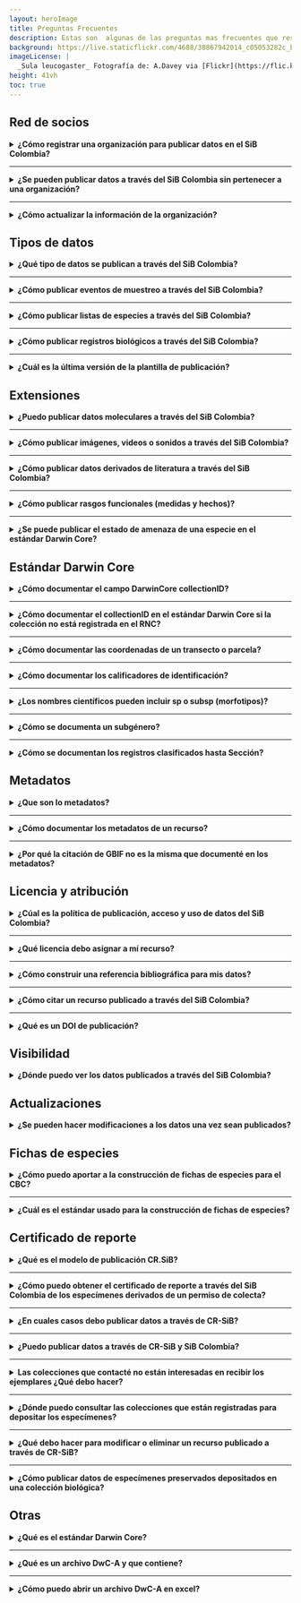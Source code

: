 ```yaml
---
layout: heroImage
title: Preguntas Frecuentes
description: Estas son  algunas de las preguntas mas frecuentes que respondemos desde el SiB Colombia.
background: https://live.staticflickr.com/4688/38867942014_c05053282c_b.jpg
imageLicense: |
  _Sula leucogaster_ Fotografía de: A.Davey via [Flickr](https://flic.kr/p/22dCn2h)
height: 41vh
toc: true
---
```


## Red de socios

 <details>
    <summary markdown="span"><B>¿Cómo registrar  una organización para publicar datos en el SiB Colombia?</B></summary>
    
<br>
Para registrar su organización en el SiB Colombia y comenzar un proceso de publicación diligencie el siguiente <a href="/compartir/registro">formulario</a>. La información registrada aquí nos permitirá contar con información básica sobre su organización y el tipo de datos a publicar. Una vez validemos la información consignada, enviaremos las credenciales para ingresar a la plataforma de publicación. Si tiene dudas sobre el proceso comuníquese directamente a sib@humboldt.org.co.
    </details>

___

<details>
    <summary markdown="span"><b>¿Se pueden publicar datos a través del SiB Colombia sin pertenecer a una organización?</b></summary>
    
<br>
El SiB Colombia es una red de organizaciones, si desea publicar datos sobre biodiversidad y no pertenece a una organización, puede contactar un grupo de investigación en una universidad, red o asociación de especialistas, para que respalden su publicación como organización. También puede hacer uso de plataformas de ciencia ciudadana como <a href= "https://play.google.com/store/apps/details?id=edu.cornell.birds.ebird&hl=es_419" target="_blank">eBird</a> o <a href="https://play.google.com/store/apps/details?id=org.inaturalist.android&hl=es_419" target="_blank">iNaturalist</a>, los datos que se publican a través de estas plataformas eventualmente serán visibles en el
<a href="/">SiB Colombia</a> y <a href="https://www.gbif.org/" target="_blank">GBIF</a>. </details>

___

<details>
    <summary markdown="span"><b>¿Cómo actualizar la información de la organización?</b></summary>
    
<br>
Envíe un correo a <a href="mailto:sib@humboldt.org.co">sib@humboldt.org.co</a> indicando la intención de actualizar la información de la organización e indicando los campos que desea actualizar.</details>


## Tipos de datos

 <details>
    <summary markdown="span"><b>¿Qué tipo de datos se publican a través del SiB Colombia?</b></summary>
    
<br>
Conoce más sobre los tipos de datos que se pueden publicar a través del SiB Colombia en el siguiente <a href="/compartir/tipos-de-datos">enlace</a>.</details>

___


<details>
 <summary markdown="span"><b>¿Cómo publicar eventos de muestreo a través del SiB Colombia?</b></summary>
    
<br>
Conoce el modelo, procesos, herramientas y mejores prácticas para publicar datos e información a través del SiB Colombia, los cuales puedes consultar en la <a href="/compartir/guia-para-publicar">Guía para la publicación de datos e información</a>.
Encuentra información adicional sobre la publicación de los eventos de muestreo en el siguiente <a href="/compartir/tiposdedatos#eventos-de-muestreo">enlace</a>.
</details>

___


 <details>
    <summary markdown="span"><b>¿Cómo publicar listas de especies  a través del SiB Colombia?</b></summary>
    
<br>
Conoce el modelo, procesos, herramientas y mejores prácticas para publicar datos e información a través del SiB Colombia, los cuales puedes consultar en la <a href="/compartir/guia-para-publicar">Guía para la publicación de datos e información</a>.
Encuentra información adicional sobre la publicación de listas de especie en el siguiente <a href="/compartir/tiposdedatos#listas-de-especies">enlace</a>.
    </details>
    
___


<details>
  <summary markdown="span"><b>¿Cómo publicar registros biológicos a través del SiB Colombia?</b></summary>
    
<br>
Conoce el modelo, procesos, herramientas y mejores prácticas para publicar datos e información a través del SiB Colombia, los cuales puedes consultar en la <a href="/compartir/guia-para-publicar">Guía para la publicación de datos e información</a>. En la guía conocerás las rutas para la publicación de los datos (Ruta A. Publicación de datos voluntaria y Ruta B. Publicación de datos por permiso de recolección). 
    
Para la publicación de registros biológicos debes tener en cuenta lo siguiente que pueden corresponder a observaciones o registros asociados a colecciones biológicas. En la <a href="/recursos/plantillas-dwc#registros-biológicos">plantilla de publicación</a> de registros biológicos podrás ver los elementos obligatorios según el tipo de publicación.  
</details>

___


<details>
  <summary markdown="span"><b>¿Cuál es la última versión de la plantilla de publicación?</b></summary>
    
<br>
La última versión de las plantillas  de publicación para registros biológicos, listas y eventos de muestreo, se encuentra disponibles en el siguiente <a href="/recursos/plantillas-dwc#registros-biológicos">enlace</a>, donde también puede revisar las versiones anteriores de cada plantilla.
    </details>
    
## Extensiones

 <details>
  <summary markdown="span"><b>¿Puedo publicar datos moleculares a través del SiB Colombia?</b></summary>
    
<br>
Puede publicar datos basados en secuencias a través del SiB Colombia, ya sea como registros biológicos, listas de especies o eventos de muestreo.

En primer lugar debe determinar el tipo de publicación para sus datos moleculares:

<ul>
 <li>Si sus datos contienen evidencia de organismos identificados (por taxones) en un momento y lugar determinados, puede elegir un evento de muestreo o un conjunto de datos de ocurrencia.</li>
  <li>Si sus datos contienen un inventario de evidencia de organismos identificados (por taxones) en un contexto dado (por ejemplo, geográfico o temático), puede elegir un conjunto de datos de lista de especies.</li>
</ul>
    
Tenga en cuenta que para relacionar los datos con las secuencias en sí, debe compartir el enlace a la secuencia en Genbank u otra base de datos de secuencia de nucleótidos relevante, para esto puede usar el elemento Darwin Core <a href="https://dwc.tdwg.org/terms/#dwc:associatedSequences" target="_blank">associatedSequences</a> o a través de la extensión de Amplificación <a href="http://rs.gbif.org/extension/ggbn/amplification.xml" target="_blank">GGBN</a>.
    </details>
    
___


<details>
    <summary markdown="span"><B>¿Cómo publicar imágenes, videos o sonidos a través del SiB Colombia?</B></summary>
    
<br>
Si lo que deseas es publicar imágenes asociadas a un registro biológico debes seguir estos pasos:


<ol>
<li>Publica tus fotografías en un repositorio de imágenes, aquí incluimos algunas recomendaciones. 
    <ul>
<li><a href="https://www.flickr.com/" target="_blank">flickr</a>
  <ul>
      <li>Opción de almacenamiento gratuito</li>
<li>Limitado a 1000 fotografías</li>
<li>Ejemplo:<a href="https://www.flickr.com/photos/98788120@N02/" target="_blank">https://www.flickr.com/photos/98788120@N02/</a></li>
        </ul>
  </li>
<li><a href="https://commons.wikimedia.org/wiki/Portada?uselang=es" target="_blank">Wikimedia Commons</a> 
    <ul>
<li>fotografías ilimitadas</li>
<li>Sobre las galerías:<a href="https://commons.wikimedia.org/wiki/Commons:Galleries" target="_blank">https://commons.wikimedia.org/wiki/Commons:Galleries</a></li>
<li>Ejemplo galería:<a href="https://commons.wikimedia.org/wiki/London" target="_blank">https://commons.wikimedia.org/wiki/London</a></li>
</ul>
  </li>
    <li><a href="https://archive.org/about/" target="_blank">Internet Archive</a>
        <ul>
<li>fotografías ilimitadas</li>
<li>Sobre las colecciones:<a href="https://help.archive.org/hc/en-us/articles/360017502272-How-to-request-a-collection-" target="_blank">https://help.archive.org/hc/en-us/articles/360017502272-How-to-request-a-collection-</a> </li>
<li>Ejemplo colecciones:<a href="https://archive.org/details/cmpuj" target="_blank">https://archive.org/details/cmpuj</a> </li>
</ul>
  </li>
    <li><a href="https://www.smugmug.com/" target="_blank">SmugMug</a>
        <ul>
<li>El almacenamiento está sujeto a pago, puede consultar <a href="https://www.smugmug.com/plans" target="_blank">aquí</a> los planes disponibles</li>
<li>Almacenamiento ilimitado en cualquier plan</li>
    </ul>
      </li>

Ten en cuenta que para poder visualizar tus fotos en Portales de datos Nacionales e internacionales es necesario que al compartir la imagen, la URL estática cuente con el formato de la imagen.
    Ejemplo Imagen: ("<a href="https://farm1.staticflickr.com/966/41777088842_ae24e9bb55_h.jpg" target="_blank">https://farm1.staticflickr.com/966/41777088842_ae24e9bb55_h.</a><b>jpg</b>").
   </ul></li>
      <li>Documenta la extensión <a href="/recursos/plantillas-dwc#extensiones">Multimedia Simple</a> del estándar Darwin Core para la publicación de imágenes, videos y sonidos. <a href="https://ipt.biodiversidad.co/sibm/archive.do?r=anadarko_colombia_002&v=1.1" target="_blank">Aquí</a> encontrarás un ejemplo del uso de la extensión de Simple Multimedia en una publicación.</li>
      <li>Cuando te comuniques con el <a href="mailto:sib@humboldt.org.co">SiB Colombia</a> para comenzar tu proceso de publicación no olvides mencionar que deseas compartir imágenes, te daremos las indicaciones que haga falta para la publicación.</li>
</ol>
</details>

___

<details>
    <summary markdown="span"><B>¿Cómo publicar datos derivados de literatura a través del SiB Colombia?</B></summary>

<br>
Para publicar datos derivados de información secundaria (libros, tesis de grado, artículos, etc.) en el estándar Darwin Core (DwC) se requiere de unos elementos particulares para que los datos se puedan asociar a las fuentes de información, permitiendo la atribución y rastreo de todas las fuentes. 

En el siguiente documento encontrarás una guía para la publicación de este tipo de datos.
      <ul>
        <li> <a href="http://repository.humboldt.org.co/bitstream/handle/20.500.11761/35330/Lineamientos%20para%20registros%20de%20literatura-Repo.pdf?sequence=1&isAllowed=y" target="_blank">Lineamientos para la estructuración de registros biológicos derivados de literatura</a>.</li>  
      </ul>
    </details>

___

<details>
  <summary markdown="span"><B>¿Cómo publicar rasgos funcionales (medidas y hechos)?</B></summary>

<br>
Para publicar medidas o rasgos funcionales asociados a un registros biológico, debes documentar la extensión <a href="/recursos/plantillas-dwc#extensiones">Medidas o hechos</a>  del estándar Darwin Core.  

<ul>
        <li> <a href="https://ipt.biodiversidad.co/sib/archive.do?r=herpetofauna-y-avifauna-de-villeta-guaduas-cundinamarca&v=2.2" target="_blank">Aquí encontrarás</a> un ejemplo del uso de la extensión de Medidas y Hechos en una <a href="https://doi.org/10.15472/uqcsnp" target="_blank">publicación</a>.</li>  
      </ul>
</details>

___


<details>
  <summary markdown="span"><B>¿Se puede publicar el estado de amenaza de una especie en el estándar Darwin Core?</B></summary>
    
<br>
En las listas de especies la categoría de amenaza se documenta en la extensión <a href="/recursos/plantillas-dwc#extensiones">Distribución de especies</a>  estándar Darwin Core, en el elemento <B>threatStatus</B>, el cual cuenta con un <a href="https://tools.gbif.org/dwca-validator/vocabulary.do?id=http://rs.gbif.org/vocabulary/iucn/threat_status/" target="_blank">vocabulario controlado</a> para su documentación, que corresponde con las categorías de amenaza establecidas por la Unión Internacional para la Conservación de la Naturaleza - IUCN.
    </details>


## Estándar Darwin Core

 <details>
  <summary markdown="span"><B>¿Cómo documentar el campo DarwinCore collectionID?</B></summary>

<br>
Busque su colección en la lista de colecciones biológicas disponible en el Registro Nacional de Coleccciones Biológicas (RNC) y de acuerdo al número asignado documente en este campo “RNC:” + número de la colección. 

<ul>
 <li><b>Ejemplo: </b>Para documentar el elemento <i>collectionID</i> del Herbario Federico Meden Bogotá: RNC:004 
<br>
<img src="https://raw.githubusercontent.com/gbif/hp-colombian-biodiversity/master/compartir/Imagenes/PreguntaFrecuente1.PNG" width=400></li>
</ul>
</details>

___


<details>
  <summary markdown="span"><B>¿Cómo documentar el collectionID en el estándar Darwin Core si la colección no está registrada en el RNC?</B></summary>
    
<br>
Puede usar otros identificadores de la colección de la que procede el registro. Para especímenes; la práctica recomendada es utilizar el identificador de un índice de colección tal como el Índice de Colecciones de Biodiversidad disponible en: <a href="https://www.gbif.org/grscicoll" target="_blank">https://www.gbif.org/grscicoll</a>

<ul>
    <li><B>Ejemplo: </B>Para documentar el elemento collectionID de las “Colecciones Biológicas Universidad CES”, hay dos opciones:</li>
    <ul>
    <li><a href="http://grscicoll.org/institutional-collection/colecciones-biol%C3%B3gicas-de-la-universidad-ces-ornithology" target="_blank">http://grscicoll.org/institutional-collection/colecciones-biol%C3%B3gicas-de-la-universidad-ces-ornithology</a></li>
    <li><a href="http://grbio.org/institutional-collection/colecciones-biol%C3%B3gicas-de-la-universidad-ces-ornithology" target="_blank">http://grbio.org/institutional-collection/colecciones-biol%C3%B3gicas-de-la-universidad-ces-ornithology</a></li>
    </ul>   
    </ul>     
    </details>

___


 <details>
  <summary markdown="span"><B>¿Cómo documentar las coordenadas de un transecto o parcela?</B></summary>

<br>
Para la documentación de las coordenadas de un transecto hay dos opciones:
    <ol>  
<li>Documentar en los elementos decimalLatitude y decimalLongitude las coordenadas del punto medio del transecto y el elemento footprintWKT con las coordenadas iniciales y finales del transecto por ejemplo: LINESTRING (2.80151 51.28597, 2.61749 51.53950) donde indicas la geometría (LINESTRING=transecto, POLYGON=parcela) seguido de las coordenadas de cada punto del área de muestreo ( dos pares de coordenadas para transectos; mínimo cuatro pares de coordenadas para parcelas)</li>
      <li>Documentar en los elementos decimalLatitude y decimalLongitude las coordenadas del inicio del transecto y el elemento footprintWKT con las coordenadas iniciales y finales del transecto de acuerdo a las indicaciones dadas anteriormente.</li>
    </ol>
    
Más información sobre el elemento  footprintWKT  en <a href="https://classroom.oceanteacher.org/mod/lesson/view.php?id=7699&pageid=342&startlastseen=yes" target="_blank">https://classroom.oceanteacher.org/mod/lesson/view.php?id=7699&pageid=342&startlastseen=yes</a>
    </details>

___
 
 <details>
  <summary markdown="span"><B>¿Cómo documentar los calificadores de identificación?</B></summary>

<br>
Los calificadores de una identificación cómo "cf." y "aff." usados para expresar las dudas del determinador sobre la identificación, se documentan en el elemento <b>identificationQualifier</b>  del estándar Darwin Core.
    <ul>
<li><b>Ejemplo 1:</b> Para la determinación "Quercus aff. agrifolia var. oxyadenia", el calificador de la identificación sería: aff. agrifolia var. oxyadenia, con valores acompañantes "Quercus" en Género, "agrifolia" en Epíteto específico. Con  "oxyadenia" en Epíteto infraspecífico, y "Variedad" en Categoría taxonómica.</li>
<li><b>Ejemplo 2:</b> Para la determinación "cf. Sparassidae", el Calificador de la identificación sería: cf. Sparassidae, con los valores acompañantes "Araneae" en orden, "Araneae" en nombre científico y "Orden" en Categoría taxonómica.</li>
        </ul>
    </details>
    
___

<details>
  <summary markdown="span"><B>¿Los nombres científicos pueden incluir sp o subsp (morfotipos)?</B></summary>
    
<br>
No, esto corresponde a la categoría taxonómica original del taxón y en el estándar Darwin Core se destina el elemento verbatimTaxonRank para la documentación de esta información.
<ul>
<li><b>Ejemplo:</b> Para la determinación “Carollia sp.”, la categoría original del taxón (verbatimTaxonRank)  sería: “sp.”, con el valor de “Carollia” en Género.</li>
    </ul>
</details>

___

<details>
  <summary markdown="span"><B>¿Cómo se documenta un subgénero?</B></summary>
    
<br>
El estándar Darwin Core  cuenta con el elemento <i>subgenus</i> para documentar el subgénero como parte de la taxonomía superior de un registro o un taxón, este se documenta incluyendo el género para evitar confusión con homonimias.  

 <ul>
<li><b>Ejemplo:</b> Género (Subgénero): Philodendron (Pteromischum), con el valor "Philodendron (Pteromischum)" en nombre científico.</li>
    </ul>
    </details>
    
___


<details>
  <summary markdown="span"><B>¿Cómo se documentan los registros clasificados hasta Sección?</B></summary>
    
<br>
El estándar Darwin Core no cuenta con un campo específico para documentar los registros clasificados hasta la categoría de sección. Para documentarlo correctamente coloque el nombre completo (con el acrónimo sect.) en nombre científico, el género al que pertenece en el campo género y con la categoría “Sección” en Categoría taxonómica.
 <ul>
<li><b>Ejemplo:</b> Para la determinación "Anthurium sect. Calomystrium", coloque "Anthurium" en Género, "Anthurium sect. Calomystrium" en nombre científico y "Sección" en Categoría taxonómica.</li>
        </ul>
</details>


## Metadatos


 <details>
  <summary markdown="span"><B>¿Que son lo metadatos?</B></summary>

<br>
Los metadatos son información de contexto sobre los datos a publicar, para las publicaciones a través del SiB Colombia se cuenta con 12 secciones para documentar los metadatos, que incluyen:
<ol>
<li>Metadatos Básicos</li>
<li>Cobertura Geográfica</li>
<li>Cobertura Taxonómica</li>
<li>Cobertura Temporal</li>
<li>Palabras Clave</li>
<li>Partes Asociadas</li>
<li>Datos del Proyecto</li>
<li>Métodos de Muestreo</li>
<li>Referencias</li>
<li>Datos de la Colección</li>
<li>Enlaces Externos</li>
<li>Metadatos Adicionales</li>
    </ol>
En el siguiente enlace encontrarás un  <a href="https://www.youtube.com/watch?v=9WkH9hoHc8wde" target="_blank">video tutorial</a> de cómo documentar los metadatos a través de la <a href="https://ipt.biodiversidad.co/sib/" target="_blank">herramienta de publicación IPT</a> y en este <a href="/formacion/laboratorios/IPT_Metadatos">enlace</a> la práctica de documentación de metadatos del Ciclo de Formación Virtual.
    </details>

___


<details>
  <summary markdown="span"><B>¿Cómo documentar los metadatos de un recurso?</B></summary>

<br>
En el siguiente enlace encontrarás un  <a href="https://www.youtube.com/watch?v=9WkH9hoHc8wde" target="_blank">video tutorial</a> de cómo documentar los metadatos a través de la <a href="https://ipt.biodiversidad.co/sib/" target="_blank">herramienta de publicación IPT</a>.
</details>

___


 <details>
  <summary markdown="span"><B>¿Por qué la citación de GBIF no es la misma que documenté en los metadatos?</B></summary>

<br>
En los metadatos de la publicación, las instituciones pueden proporcionar un texto recomendado para la citación de los conjuntos de datos publicados a través del SiB Colombia, y algunos optan por proporcionar información de citas en formato de texto libre. 
    

Para el Portal de datos de GBIF, el uso de citas de texto libre puede generar problemas para proporcionar una citación adecuada para el uso de los datos, debido a las malas prácticas en la construcción de las citas, información faltante, problemas de codificación, etc. Por este motivo la plataforma de GBIF  sobrescribe la citación, usando un estándar incorporado en la herramienta de publicación IPT desde el 2015, que provee una forma estandarizada y consistente para la citación de los recursos.

Sin embargo, en la publicación desde el IPT y el Portal de Datos del SiB Colombia, la citación corresponderá a la que el publicador documentó en los metadatos del recurso, independientemente si está se hizo en texto libre o usando la citación recomendad de GBIF.

Para más información sobre esta duda diríjase a la sección de preguntas frecuentes de GBIF  <a href="https://www.gbif.org/faq?q=citation" target="_blank">aquí</a>.
    </details>

## Licencia y atribución

 <details>
  <summary markdown="span"><B>¿Cúal es la política de publicación, acceso y uso de datos del SiB Colombia?</B></summary>

<br>
Para más información consulte el siguiente <a href="http://repository.humboldt.org.co/bitstream/handle/20.500.11761/35130/PoliticaPublicacionAccesoUso_SiBColombia_v1.pdf?sequence=4&isAllowed=y" target="_blank">enlace</a>  donde encontrará un documento detallado sobre el tema.
    </details>

___

 <details>
  <summary markdown="span"><B>¿Qué licencia debo asignar a mí recurso?</B></summary>
    
<br>
Consulte los siguientes enlaces que lo ayudarán a decidir cuál es la mejor licencia para la publicación de sus datos. 
    <ol>
<li><a href="http://repository.humboldt.org.co/bitstream/handle/20.500.11761/35033/InfografiaCC.pdf?sequence=1&isAllowed=y" target="_blank">Infografía Crear Compartir Transformar - SiB Colombia</a></li>
<li><a href="http://repository.humboldt.org.co/bitstream/handle/20.500.11761/35035/licencias-SiB-baja.pdf?sequence=1&isAllowed=y" target="_blank">Licencias para publicar a través del SiB Colombia - Creative Commons</a></li>
    </ol>
    
</details>
    
___


<details>
  <summary markdown="span"><B>¿Cómo construir una referencia bibliográfica para mis datos?</B></summary>
    
<br>
La herramienta de publicación en la sección de referencias, cuenta con una opción de generación de cita automática. Esta opción toma la información documentada en los metadatos, como el título, creadores del recurso, organización, etc. para crear la cita. A continuación puedes ver un ejemplo.
<img src="https://raw.githubusercontent.com/gbif/hp-colombian-biodiversity/master/compartir/Imagenes/PreguntaFrecuente2.jpg" width=800>

Si su interés es generar su propia cita. No olvide desactivar la generación automática en los metadatos. La siguiente es una sugerencia para la construcción de la cita.

<i>Nombre organización (fecha de primera publicación). Título del recurso, número de registros en la publicación, aportados por: Proveedor de metadatos, Curador de la coleccción, Contacto del recurso, En línea, enlace al DOI de la publicación o enlace al IPT,  última versión publicada (actualizado el: fecha de actualización)</i>
     <ul>
<li><b>Ejemplo:</b><i>Universidad del Valle (2017). Colección de mamíferos de la Universidad del Valle, 5739 registros, aportados por Giraldo-López, A.(Proveedor de los Metadatos), Murillo García O.E.(Curador de la colección, Contacto del recurso, Proveedor de los Metadatos), Arenas, D. & Ruano, L,(Creador del recurso), En línea, <a href="http://doi.org/10.15472/jzume7" target="_blank">http://doi.org/10.15472/jzume7</a>, versión 7.2. (actualizado el 12/09/2018).</i></li>
    </ul>
Se recomienda que las partes (personas e instituciones) involucradas en la generación de los datos sean reconocidas en los metadatos, idealmente como <b>creadores del recurso</b> en la sección de metadatos básicos (si se consideran autores del recurso) o en <b>partes asociadas</b> (si estuvieron involucradas en la generación del recurso pero no se consideran autores).

</details>

___


<details>
  <summary markdown="span"><B>¿Cómo citar un recurso publicado a través del SiB Colombia?</B></summary>
    
<br>
Si usaste los datos de un recurso publicado a través del SiB Colombia, puedes citar buscando la sección <b>¿Cómo referenciar?</b> en los metadatos del recurso, ahí encontrarás la cita según lo definió el publicador de los datos. La recomendación es siempre incluir el DOI del recurso en la citación.

Recurso: Tití Gris (Saguinus leucopus) en remanentes de bosque de los departamentos de Caldas y Antioquia

Citación: <i>Valencia L M (2017): Tití Gris (Saguinus leucopus) en remanentes de bosque de los departamentos de Caldas y Antioquia. v2.0. Asociación Primatológica Colombiana. Dataset/Occurrence.</i><a href="http://doi.org/10.15472/hqsgcu" target="_blank">http://doi.org/10.15472/hqsgcu</a>
    </details>
   
___

  <details>
  <summary markdown="span"><B>¿Qué es un DOI de publicación?</B></summary>

<br>
DOI es la sigla para Digital Object Identifier (Objeto de identificación digital), y consiste en un enlace permanente y abreviado que permite identificar un contenido electrónico, en este caso un recurso publicado a través del SiB Colombia. Todos los recursos publicados a través del SiB Colombia tienen asignados un DOI proporcionado por la agencia de registro <a href="https://datacite.org/" target="_blank">Datacite</a>. 
<br>
Beneficios de la asignación de un DOI a la publicación:
  <ul>
<li>Permite localizar fácilmente el recurso publicado desde la citación</li>
<li>Permite el rastreo del uso de los datos asociados al recurso</li>
    </ul>    
    </details>


## Visibilidad

 <details>
  <summary markdown="span"><B>¿Dónde puedo ver los datos publicados a través del SiB Colombia?</B></summary>

<br>
Los datos dispuestos a través del SiB Colombia son visibles y pueden ser consultados a través de las siguientes instancias. 

<ul>
    <li><B>Canales de participación del SiB Colombia:</B></li>
    <ul>
    <li><a href="/data" >Portal de datos</a></li>
    <li><a href="https://listas.biodiversidad.co/" target="_blank">Listas de especies</a></li>
    </ul>   
    <li><B>Portales internacionales:</B></li>
    <ul>
    <li><a href="https://www.gbif.org/" target="_blank">GBIF</a></li>
    <li><a href="https://obis.org/" target="_blank">OBIS</a></li>
    </ul>   
    </ul>     
    </details>

## Actualizaciones

 <details>
  <summary markdown="span"><B>¿Se pueden hacer modificaciones a los datos una vez sean publicados?</B></summary>
    
<br>
Sí, puedes agregar, corregir o eliminar información a nivel de datos y metadatos las veces que sea necesario. El IPT se encargará de versionar los cambios realizados en el recurso. El proceso es similar al de publicación, ya que involucra la carga de un nuevo archivo con la versión más reciente de los datos y la edición de metadatos. 

Recuerda que si cuentas con credenciales del SiB Colombia en el IPT, puedes acceder al recurso y realizar los cambios, al final debes notificar al SiB Colombia sobre la actualización para proceder con la publicación.
   </details>




## Fichas de especies

 <details>
  <summary markdown="span"><B>¿Cómo puedo aportar a la construcción de fichas de especies para el CBC?</B></summary>
    
<br>
Para aportar a la construcción de una ficha, debe enviar un correo a sib@humboldt.org.co indicando su intención y una lista en excel de las especie(s) para las cuales desea aportar ficha, para mas información diríjase al <a href="/compartir/guiadepublicacion#ruta-c-publicación-de-fichas-de-especies" target="_blank">enlace</a>. Después de esto, el equipo coordinador lo guiará en los siguientes pasos:
<ol>
        <li>Documentación de fichas en la <a href="/recursos/plantillasplic">plantilla</a></li>
        <li>Acceso a editor y capacitación en el uso de la herramienta</li>
      </ol>
    </details>

___


<details>
  <summary markdown="span"><B>¿Cuál es el estándar usado para la construcción de fichas de especies?</B></summary>
    
<br>
Plinian Core es el estándar que tiene por objeto facilitar el intercambio de información sobre especies y taxones superiores. El principal potencial de dicho estándar es la flexibilidad a la hora de representar esta información, pudiendo cada institución tener su propio Perfil de Aplicación, el cual tiene que cumplir las reglas marcadas pro el Modelo Abstracto . De esta forma se puede ajustar a las necesidades específicas de cada organización. Están incluidos todo tipo de términos relacionados con las características y rasgos de un taxón (biológicos o no).

Consulte más acerca del estándar en el nodo de <a href="https://www.gbif.es/proyecto/plinian-core/" target="_blank">España para GBIF</a> y en el <a href="https://github.com/tdwg/PlinianCore/wiki/About" target="_blank">repositorio de GitHub de TDWG</a> para el estándar.
</details>

## Certificado de reporte

 <details>
  <summary markdown="span"><B>¿Qué es el modelo de publicación CR.SiB?</B></summary>
    
<br>
El SiB Colombia facilita la publicación de múltiples datos, entre ellos los datos asociados a permisos de recolección de especímenes de especies silvestre de acuerdo a los Decretos 1376 y 3016 de 2013 hoy compilados en el decreto 1076 de 2015, mediante el modelo transicional se hace posible la publicación de estos datos.
    </details>
    
___

<details>
  <summary markdown="span"><B>¿Cómo puedo obtener el certificado de reporte a través del SiB Colombia de los especímenes derivados de un permiso de colecta?</B></summary>

<br>
En este <a href="/compartir/guiadepublicacion">enlace</a> podrás encontrar información sobre los pasos a seguir para la publicación de datos asociados a permisos de recolección (ruta B).    
</details>

___


 <details>
  <summary markdown="span"><B>¿En cuales casos debo publicar datos a través de CR-SiB?</B></summary>

<br>
A través de CR-SiB se realiza la publicación de los datos asociados y derivados de salidas de campo amparadas por un permiso de recolección o contrato de acceso a recursos genéticos, como parte de lo establecido en los Decretos 1376 y 3016 de 2013 hoy compilados en el decreto 1076 de 2015 y de acuerdo a lo establecido en los mismos, el titular del permiso deberá realizar la publicación de las colectas temporales y definitivas que hayan tenido lugar en la actividad de campo.
    </details>

___

<details>
  <summary markdown="span"><B>¿Puedo publicar datos a través de CR-SiB y SiB Colombia?</B></summary>

<br>
Sí, el Equipo Coordinador del SiB Colombia brinda el apoyo requerido a los titulares permisos de recolección que deseen publicar sus datos con los beneficios del modelo voluntario, lo anterior garantizando el cumplimiento de la norma y la expedición del certificado de publicación
</details>

___

<details>
  <summary markdown="span"><B>Las colecciones que contacté no están interesadas en recibir los ejemplares ¿Qué debo hacer?</B></summary>

<br>
Para estos casos es necesario contactarse con el equipo del Registro Único Nacional de Colecciones, quienes le indicarán al titular del permiso la disposición final que deben darle a los especímenes que no fueron recibidos en ninguna colección biológica
    </details>

___

  <details>
  <summary markdown="span"><B>¿Dónde puedo consultar las colecciones que están registradas para depositar los especímenes?</B></summary>

<br>
El listado de colección registradas ante el Registro Único Nacional de Colecciones coordinado por el Instituto Humboldt, lo puede encontrar en: <a href="http://rnc.humboldt.org.co/" target="_blank">http://rnc.humboldt.org.co/</a>
    </details>

___

<details>
  <summary markdown="span"><B>¿Qué debo hacer para modificar o eliminar un recurso publicado a través de CR-SiB?</B></summary>
    
<br>
Las publicaciones realizadas a través de CR.SiB no pueden ser eliminadas ni modificadas con el ánimo de garantizar la trazabilidad de la información ante la autoridad ambiental, sin embargo es posible anularlas. Para este proceso es necesario ponerse en contacto con el Equipo Coordinador del SiB Colombia a través del correo sib@humboldt.org.co suministrando la siguiente información: 

 <ul>
        <li>Titular del permiso: [Nombre del titular del permiso]</li>
        <li>Identificación del titular: [NIT. o CC. del titular del permiso]</li>
        <li>Número del permiso: [Número del permiso que ampara la publicación]</li>
     <li>Autoridad ambiental:  [Nombre de la AA que otorgó el permiso]</li>
        <li>Nombre de la publicación: [Título asignado a la publicación]</li>
        <li>Número del certificado: [Número del certificado de la publicación]</li>
        <li>URL: [Enlace web a la publicación]</li>
  </ul>    
</details>

___

 <details>
  <summary markdown="span"><B>¿Cómo publicar datos de especímenes preservados depositados en una colección biológica?</B></summary>
    
<br>
Las colecciones biológicas son quienes custodian y mantienen los especímenes colectados y preservados, por eso solo estas pueden publicarlos como especímenes preservados; mientras que quienes realizan la colecta - y no pertenecen a la colección- deben publicar la colecta como una observación humana y con suficiente información para conocer que el espécimen se depositó en una colección.

Si perteneces a una <B>entidad que colecta pero no posee una colección</B> sigue estas indicaciones: 
    <ol>
  <li><B>En los datos del recurso.</B></li>
    <ul>
        <li>Documentar el elemento <i>basisOfRecord</i> para todos los registros como “HumanObservation”.</li>
        <li>Documentar el elemento <i>type</i> como “Evento”.</li>
        <li>Documentar el elemento <i>disposition</i> como “En colección”, haciendo uso del vocabulario controlado de este elemento.</li>
        <li>Documentar el campo <i>preparations</i> como “Colecta Definitiva” seguido por el tipo de preparación.</li>
        <li>Documentar el elemento <i>collectionCode</i> con el código de la colección donde se depositaron los especímenes.</li>
        <li>Si la colección ya le entregó el número de catálogo definitivo del espécimen en la colección. Documentar el elemento <i>catalogNumber</i> con el número asignado en la colección. Sino es el caso deje este elemento vacío.</li>
        <li>Documentar el elemento <i>datasetID</i> con la información del permiso de recolección</li>
      </ul> 
  <li><B>En los metadatos del recurso.</B></li>
        <ul>
        <li>Metadatos básicos: Documentar <i>Subtipo</i> como “Observación”.</li>
        <li>Palabras clave: “PERMISO_COLECTA”</li>
        <li>Métodos de muestreo: Incluir los pasos para la preservación de los especímenes y su disposición en la colección biológica.</li>
        <li>Datos de la colección: Documentar todas las colecciones donde haya depositado los especímenes, de acuerdo al <a href="http://rnc.humboldt.org.co/admin/index.php/registros/colecciones" target="_blank">Registro Nacional de Colecciones</a>.</li>
      </ul>
</ol>

Si por el contrario, perteneces a una colección biológica sigue estas indicaciones: 
<ol>
  <li><B>En los datos del recurso.</B></li>
    <ul>
        <li>Documentar el elemento <i>basisOfRecord</i> para todos los registros como “PreservedSpecimen”.</li>
        <li>Documentar el elemento <i>type</i> como “Objeto físico”.</li>
        <li>Documentar el elemento <i>collectionCode</i> con el código de la colección donde se depositaron los especímenes. </li>
        <li>Documentar el elemento <i>collectionID</i> con el código del Registro Nacional de colecciones de la siguiente forma: RNC:005</li>
        <li>Documentar el elemento <i>catalogNumber</i> con el número asignado en la colección. Este elemento no puede estar vacío. Si aún no se ha catalogado puede registrar un número de catálogo provisional y actualizar la publicación una vez tenga los número de catálogo definitivos.</li>
        <li>Documentar el elemento <i>datasetID</i> con la información del permiso de marco de recolección o la amnistía de la colección</li>
      </ul>
  <li><B>En los metadatos del recurso.</B></li>
    <ul>
        <li>Metadatos básicos: Documentar Subtipo como “Ejemplar”.</li>
        <li>Palabras clave: “Colección biológica, PERMISO_COLECTA”</li>
        <li>Datos de la colección: Documente la información de la colección de acuerdo al <a href="http://rnc.humboldt.org.co/admin/index.php/registros/colecciones" target="_blank">Registro Nacional de Colecciones</a>.</li>
      </ul>
</ol>
</details>


## Otras

 <details>
  <summary markdown="span"><B>¿Qué es el estándar Darwin Core?</B></summary>
    
<br>
Es uno de los estándares más consolidados y conocidos a nivel global y ofrece una estructura estable, directa y flexible para consolidar y compartir datos de biodiversidad de distintas fuentes. El Darwin Core fue desarrollado originalmente por la comunidad de Biodiversity Information Standards (antes TDWG: Taxonomic Data Working Group), como  un estándar de datos de biodiversidad desarrollado por una comunidad en evolución. 

Desempeña un papel fundamental al compartir, usar y reusar los datos de biodiversidad de libre acceso y en la actualidad representa cientos de millones de registros de presencia de especies disponibles. El Sistema de Información sobre Biodiversidad de Colombia - SiB Colombia, adopta principalmente el estándar Darwin Core para publicar datos primarios de biodiversidad. 
El Darwin Core consta de un glosario de 169 elementos que intenta facilitar la forma como se documentan y comparten los datos sobre biodiversidad. Para conocer con más detalle los elementos del estándar puedes revisar la Guía de referencia rápida del estándar Darwin Core, donde encontrarás la definición de los elementos y ejemplos de su documentación adaptados al marco nacional. 
    </details>
    
___


<details>
  <summary markdown="span"><B>¿Qué es un archivo DwC-A y que contiene?</B></summary>

<br>
Este es el formato de archivo de intercambio de datos más utilizado en la red GBIF, y consiste en un archivo comprimido que contiene:

 <ul>
    <li><B>Un archivo de datos de ocurrencia:</B> un archivo de datos separado por tabulaciones que contiene según el tipo de publicación, los registros (occurrence.txt), especies (taxon.txt) o eventos (event.txt), asociados a la publicación.</li>
    <li><B>Un archivo de metadatos, "eml.xml":</B> este archivo xml almacena toda la información que describe el contenido del conjunto de datos descargado.</li>
    <li><B>Un archivo de metadatos de descriptor, "meta.xml":</B> este archivo xml describe la estructura del archivo Darwin Core para que el software pueda procesar todo el archivo automáticamente.</li>
    <li><B>Archivos de extensiones:</B> Si la publicación contaba con extensiones Darwin Core, estas también se incluyen dentro del archivo DwC-A. El nombre del archivo varía según la extensión, algunos ejemplos son <B>multimedia.txt</B>, <B>measurementorfact.txt</B>, <B>description.txt</B>, <B>resourcerelationship.txt</B>, <B>distribution.txt.</B></li>
</ul>
</details>

___


 <details>
  <summary markdown="span"><B>¿Cómo puedo abrir un archivo DwC-A en excel?</B></summary>
    
<br>
Para abrir archivos de datos separados por tabuladores "<B>.txt</B>" mediante cualquier procesador de hoja de cálculo (por ejemplo, MS Excel, OpenOffice Calc) o software de base de datos de escritorio (por ejemplo, MS Access), importe los datos seleccionando las opciones "delimitado por tabulaciones", CSV, "archivo de texto" o cualquier opción similar. Si se le pide que seleccione un "estándar de codificación" o un "conjunto de caracteres", elija "Unicode, UTF-8". 
<br>
<B>NOTA:</B> No intente hacer doble clic en los archivos, ya que .txt es una extensión muy genérica y probablemente tendrá asociado un visor de texto genérico.
<br>
Si tiene curiosidad sobre el contenido de los archivos "<B>.xml</B>", normalmente pueden ser interpretados por los navegadores web: simplemente arrastre y suelte el archivo en una ventana del navegador web. Necesitará un software especial si, por algún motivo, desea editar estos archivos manualmente, aunque esto no es recomendado.
    </details>
